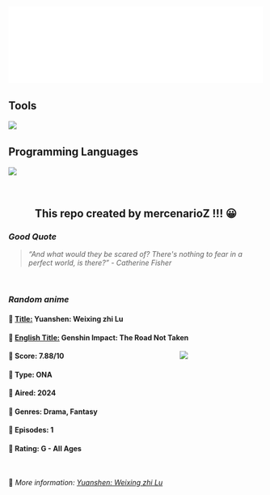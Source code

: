 
<img src="svg/nai.svg" />

<p>
  <h2>Tools</h2>
  <a href="https://skillicons.dev">
    <img src="https://skillicons.dev/icons?i=git,bash,vim,ubuntu,tensorflow,pytorch,docker,raspberrypi" />
  </a>

  <br />

  <h2>Programming Languages</h2>

  <a href="https://skillicons.dev">
    <img src="https://skillicons.dev/icons?i=python,c,cpp" />
  </a>
</p>

<br />

<h2 align="center">This repo created by mercenarioZ !!! 😀</h2>
<h3><i>Good Quote</i></h3>

<blockquote>
<i>
“And what would they be scared of? There's nothing to fear in a perfect world, is there?” - Catherine Fisher
</i>
</blockquote>

<br />

<h3><i>Random anime</i></h3>

<h4>
  <strong>🥭 <u>Title:</u></strong> Yuanshen: Weixing zhi Lu
</h4>

<h4>🌿 <u>English Title:</u> Genshin Impact: The Road Not Taken</h4>

<img align="right" width="165" src=https://cdn.myanimelist.net/images/anime/1613/143280.jpg />

<h4>🌱 Score: 7.88/10</h4>

<h4>🌲 Type: ONA</h4>

<h4>🌴 Aired: 2024</h4>

<h4>🌵 Genres: Drama, Fantasy</h4>

<h4>🥑 Episodes: 1</h4>

<h4>🍏 Rating: G - All Ages</h4>

<br />

🍂 *More information: [Yuanshen: Weixing zhi Lu](https://myanimelist.net/anime/58930/Yuanshen__Weixing_zhi_Lu)*
    